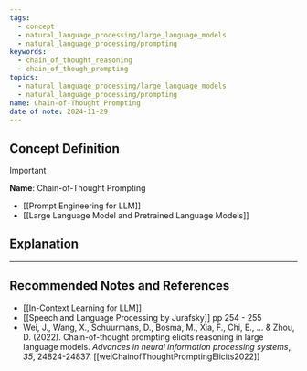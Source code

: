 ```yaml
---
tags:
  - concept
  - natural_language_processing/large_language_models
  - natural_language_processing/prompting
keywords:
  - chain_of_thought_reasoning
  - chain_of_though_prompting
topics:
  - natural_language_processing/large_language_models
  - natural_language_processing/prompting
name: Chain-of-Thought Prompting
date of note: 2024-11-29
---
```


## Concept Definition

>[!important]
>**Name**:  Chain-of-Thought Prompting


- [[Prompt Engineering for LLM]]
- [[Large Language Model and Pretrained Language Models]]

## Explanation





-----------
##  Recommended Notes and References



- [[In-Context Learning for LLM]]
- [[Speech and Language Processing by Jurafsky]] pp 254 - 255
- Wei, J., Wang, X., Schuurmans, D., Bosma, M., Xia, F., Chi, E., ... & Zhou, D. (2022). Chain-of-thought prompting elicits reasoning in large language models. _Advances in neural information processing systems_, _35_, 24824-24837. [[weiChainofThoughtPromptingElicits2022]]